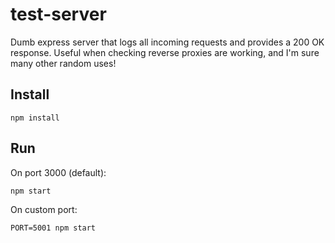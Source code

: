 # test-server

Dumb express server that logs all incoming requests and provides a 200 OK response. Useful when checking reverse proxies are working, and I'm sure many other random uses!

## Install

`npm install`

## Run

On port 3000 (default):

`npm start`

On custom port:

`PORT=5001 npm start`
